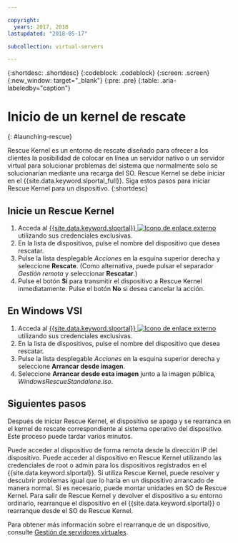 ```yaml
---

copyright:
  years: 2017, 2018
lastupdated: "2018-05-17"

subcollection: virtual-servers

---
```


{:shortdesc: .shortdesc}
{:codeblock: .codeblock}
{:screen: .screen}
{:new_window: target="_blank"}
{:pre: .pre}
{:table: .aria-labeledby="caption"}


# Inicio de un kernel de rescate
{: #launching-rescue}

Rescue Kernel es un entorno de rescate diseñado para ofrecer a los clientes la posibilidad de colocar en línea un servidor nativo o un servidor virtual para solucionar problemas del sistema que normalmente solo se solucionarían mediante una recarga del SO. Rescue Kernel se debe iniciar en el {{site.data.keyword.slportal_full}}. Siga estos pasos para iniciar Rescue Kernel para un dispositivo.
{:shortdesc}

## Inicie un Rescue Kernel

1. Acceda al [{{site.data.keyword.slportal}} ![Icono de enlace externo](../icons/launch-glyph.svg "Icono de enlace externo")](https://control.softlayer.com/) utilizando sus credenciales exclusivas.
2. En la lista de dispositivos, pulse el nombre del dispositivo que desea rescatar.
3. Pulse la lista desplegable *Acciones* en la esquina superior derecha y seleccione **Rescate**. (Como alternativa, puede pulsar el separador *Gestión remota* y seleccionar **Rescatar**.)
4. Pulse el botón **Sí** para transmitir el dispositivo a Rescue Kernel inmediatamente. Pulse el botón **No** si desea cancelar la acción.

## En Windows VSI

1. Acceda al [{{site.data.keyword.slportal}} ![Icono de enlace externo](../icons/launch-glyph.svg "Icono de enlace externo")](https://control.softlayer.com/) utilizando sus credenciales exclusivas.
2. En la lista de dispositivos, pulse el nombre del dispositivo que desea rescatar.
3. Pulse la lista desplegable *Acciones* en la esquina superior derecha y seleccione **Arrancar desde imagen**.
4. Seleccione **Arrancar desde esta imagen** junto a la imagen pública, *WindowsRescueStandalone.iso*.


## Siguientes pasos
Después de iniciar Rescue Kernel, el dispositivo se apaga y se rearranca en el kernel de rescate correspondiente al sistema operativo del dispositivo. Este proceso puede tardar varios minutos.

Puede acceder al dispositivo de forma remota desde la dirección IP del dispositivo. Puede acceder al dispositivo en Rescue Kernel utilizando las credenciales de root o admin para los dispositivos registrados en el {{site.data.keyword.slportal}}. Si utiliza Rescue Kernel, puede resolver y descubrir problemas igual que lo haría en un dispositivo arrancado de manera normal. Si es necesario, puede montar unidades en SO de Rescue Kernel. Para salir de Rescue Kernel y devolver el dispositivo a su entorno ordinario, rearranque el dispositivo en el {{site.data.keyword.slportal}} o rearranque desde el SO de Rescue Kernel.

Para obtener más información sobre el rearranque de un dispositivo, consulte [Gestión de servidores virtuales](/docs/vsi?topic=virtual-servers-managing-virtual-servers).
